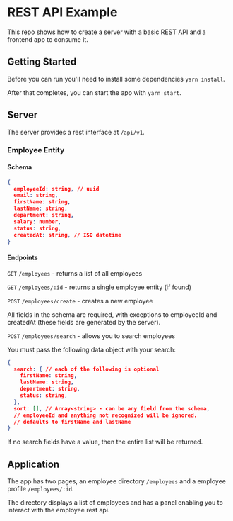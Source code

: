 # REST API Example

This repo shows how to create a server with a basic REST API and a frontend app to consume it.

## Getting Started

Before you can run you'll need to install some dependencies `yarn install`.

After that completes, you can start the app with `yarn start`.

## Server

The server provides a rest interface at `/api/v1`.

### Employee Entity

#### Schema

```json
{
  employeeId: string, // uuid
  email: string,
  firstName: string,
  lastName: string,
  department: string,
  salary: number,
  status: string,
  createdAt: string, // ISO datetime
}
```

#### Endpoints

`GET` `/employees` - returns a list of all employees

`GET` `/employees/:id` - returns a single employee entity (if found)

`POST` `/employees/create` - creates a new employee

All fields in the schema are required, with exceptions to employeeId and createdAt (these fields are generated by the server).

`POST` `/employees/search` - allows you to search employees

You must pass the following data object with your search:

```json
{
  search: { // each of the following is optional
    firstName: string,
    lastName: string,
    department: string,
    status: string,
  },
  sort: [], // Array<string> - can be any field from the schema,
  // employeeId and anything not recognized will be ignored.
  // defaults to firstName and lastName
}
```

If no search fields have a value, then the entire list will be returned.

## Application

The app has two pages, an employee directory `/employees` and a employee profile `/employees/:id`.

The directory displays a list of employees and has a panel enabling you to interact with the employee rest api.
